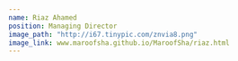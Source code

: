 ```yaml
---
name: Riaz Ahamed
position: Managing Director
image_path: "http://i67.tinypic.com/znvia8.png"
image_link: www.maroofsha.github.io/MaroofSha/riaz.html
---
```

